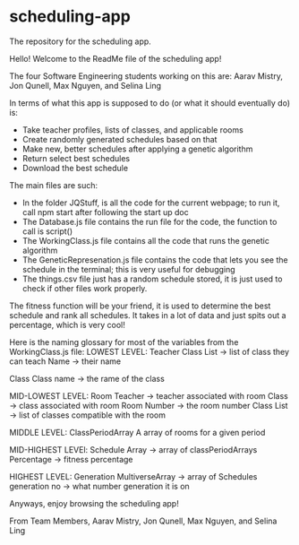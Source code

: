 # scheduling-app
The repository for the scheduling app.

Hello! Welcome to the ReadMe file of the scheduling app!

The four Software Engineering students working on this are:
Aarav Mistry, Jon Qunell, Max Nguyen, and Selina Ling

In terms of what this app is supposed to do (or what it should eventually do) is:
  - Take teacher profiles, lists of classes, and applicable rooms
  - Create randomly generated schedules based on that
  - Make new, better schedules after applying a genetic algorithm
  - Return select best schedules
  - Download the best schedule
  
The main files are such:
  - In the folder JQStuff, is all the code for the current webpage; to run it, call npm start after following the start up doc
  - The Database.js file contains the run file for the code, the function to call is script()
  - The WorkingClass.js file contains all the code that runs the genetic algorithm
  - The GeneticRepresenation.js file contains the code that lets you see the schedule in the terminal; this is very useful for debugging
  - The things.csv file just has a random schedule stored, it is just used to check if other files work properly.

The fitness function will be your friend, it is used to determine the best schedule and rank all schedules.
It takes in a lot of data and just spits out a percentage, which is very cool!

Here is the naming glossary for most of the variables from the WorkingClass.js file:
LOWEST LEVEL:
Teacher
	Class List → list of class they can teach
	Name → their name

Class
	Class name → the rame of the class

MID-LOWEST LEVEL:
Room
	Teacher → teacher associated with room
	Class → class associated with room
	Room Number → the room number
	Class List → list of classes compatible with the room

MIDDLE LEVEL:
ClassPeriodArray
	A array of rooms for a given period

MID-HIGHEST LEVEl:
Schedule
	Array → array of classPeriodArrays
	Percentage → fitness percentage

HIGHEST LEVEL:
Generation
	MultiverseArray → array of Schedules
	generation no → what number generation it is on


Anyways, enjoy browsing the scheduling app!

From Team Members,
Aarav Mistry, Jon Qunell, Max Nguyen, and Selina Ling
